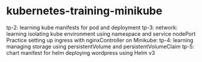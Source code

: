 # kubernetes-training-minikube
tp-2: learning kube manifests for pod and deployment
tp-3: network: learning isolating kube environment using namespace and service nodePort
      Practice setting up ingress with nginxController on Minikube:
tp-4: learning managing storage using persistentVolume and persistentVolumeClaim
tp-5: chart manifest for helm
      deploying wordpress using Helm v3
